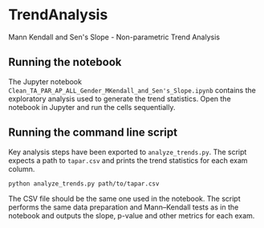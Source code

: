 # TrendAnalysis
Mann Kendall and Sen's Slope - Non-parametric Trend Analysis

## Running the notebook

The Jupyter notebook `Clean_TA_PAR_AP_ALL_Gender_MKendall_and_Sen's_Slope.ipynb` contains the exploratory analysis used to generate the trend statistics. Open the notebook in Jupyter and run the cells sequentially.

## Running the command line script

Key analysis steps have been exported to `analyze_trends.py`. The script expects a path to `tapar.csv` and prints the trend statistics for each exam column.

```bash
python analyze_trends.py path/to/tapar.csv
```

The CSV file should be the same one used in the notebook. The script performs the same data preparation and Mann–Kendall tests as in the notebook and outputs the slope, p-value and other metrics for each exam.
